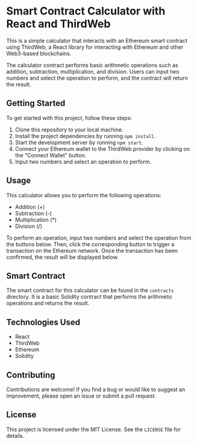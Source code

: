 # Smart Contract Calculator with React and ThirdWeb

This is a simple calculator that interacts with an Ethereum smart contract using ThirdWeb, a React library for interacting with Ethereum and other Web3-based blockchains. 

The calculator contract performs basic arithmetic operations such as addition, subtraction, multiplication, and division. Users can input two numbers and select the operation to perform, and the contract will return the result.

## Getting Started

To get started with this project, follow these steps:

1. Clone this repository to your local machine.
2. Install the project dependencies by running `npm install`.
3. Start the development server by running `npm start`.
4. Connect your Ethereum wallet to the ThirdWeb provider by clicking on the "Connect Wallet" button.
5. Input two numbers and select an operation to perform.

## Usage

This calculator allows you to perform the following operations:

- Addition (+)
- Subtraction (-)
- Multiplication (*)
- Division (/)

To perform an operation, input two numbers and select the operation from the buttons below. Then, click the corresponding button to trigger a transaction on the Ethereum network. Once the transaction has been confirmed, the result will be displayed below.

## Smart Contract

The smart contract for this calculator can be found in the `contracts` directory. It is a basic Solidity contract that performs the arithmetic operations and returns the result.

## Technologies Used

- React
- ThirdWeb
- Ethereum
- Solidity

## Contributing

Contributions are welcome! If you find a bug or would like to suggest an improvement, please open an issue or submit a pull request.

## License

This project is licensed under the MIT License. See the `LICENSE` file for details.
